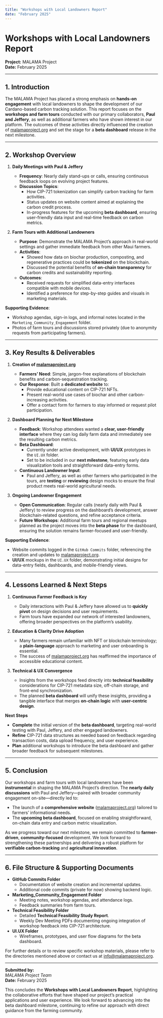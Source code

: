 ```yaml
---
title: "Workshops with Local Landowners Report"
date: "February 2025"
---
```


# Workshops with Local Landowners Report

**Project:** MALAMA Project  
**Date:** February 2025  

---

## 1. Introduction

The MALAMA Project has placed a strong emphasis on **hands-on engagement** with local landowners to shape the development of our Cardano-based carbon tracking solution. This report focuses on the **workshops and farm tours** conducted with our primary collaborators, **Paul and Jeffery**, as well as additional farmers who have shown interest in our platform. The outcomes of these activities directly influenced the creation of [malamaproject.org](https://www.malamaproject.org/) and set the stage for a **beta dashboard** release in the next milestone.

---

## 2. Workshop Overview

1. **Daily Meetings with Paul & Jeffery**  
   - **Frequency**: Nearly daily stand-ups or calls, ensuring continuous feedback loops on evolving project features.  
   - **Discussion Topics**:  
     - How CIP-721 tokenization can simplify carbon tracking for farm activities.  
     - Status updates on website content aimed at explaining the carbon credit process.  
     - In-progress features for the upcoming **beta dashboard**, ensuring user-friendly data input and real-time feedback on carbon metrics.

2. **Farm Tours with Additional Landowners**  
   - **Purpose**: Demonstrate the MALAMA Project’s approach in real-world settings and gather immediate feedback from other Maui farmers.  
   - **Activities**:  
     - Showed how data on biochar production, composting, and regenerative practices could be **tokenized** on the blockchain.  
     - Discussed the potential benefits of **on-chain transparency** for carbon credits and sustainability reporting.  
   - **Outcomes**:  
     - Received requests for simplified data-entry interfaces compatible with mobile devices.  
     - Identified a preference for step-by-step guides and visuals in marketing materials.

**Supporting Evidence**:  
- Workshop agendas, sign-in logs, and informal notes located in the `Marketing_Community_Engagement` folder.  
- Photos of farm tours and discussions stored privately (due to anonymity requests from participating farmers).  

---

## 3. Key Results & Deliverables

1. **Creation of [malamaproject.org](https://www.malamaproject.org/)**  
   - **Farmers’ Need**: Simple, jargon-free explanations of blockchain benefits and carbon-sequestration tracking.  
   - **Our Response**: Built a **dedicated website** to:  
     - Provide educational content on CIP-721 NFTs.  
     - Present real-world use cases of biochar and other carbon-increasing activities.  
     - Offer a contact form for farmers to stay informed or request pilot participation.  

2. **Dashboard Planning for Next Milestone**  
   - **Feedback**: Workshop attendees wanted a **clear, user-friendly interface** where they can log daily farm data and immediately see the resulting carbon metrics.  
   - **Beta Dashboard**:  
     - Currently under active development, with **UI/UX** prototypes in the `UI.UX` folder.  
     - Set to be included in our **next milestone**, featuring early data visualization tools and straightforward data-entry forms.  
   - **Continuous Landowner Input**:  
     - Paul and Jeffery, as well as other farmers who participated in the tours, are **testing** or **reviewing** design mocks to ensure the final product meets real-world agricultural needs.

3. **Ongoing Landowner Engagement**  
   - **Open Communication**: Regular calls (nearly daily with Paul & Jeffery) to review progress on the dashboard’s development, answer blockchain-related questions, and refine acceptance criteria.  
   - **Future Workshops**: Additional farm tours and regional meetups planned as the project moves into the **beta phase** for the dashboard, ensuring the solution remains farmer-focused and user-friendly.

**Supporting Evidence**:  
- Website commits logged in the `GitHub Commits` folder, referencing the creation and updates to [malamaproject.org](https://www.malamaproject.org/).  
- **UI/UX** mockups in the `UI.UX` folder, demonstrating initial designs for data-entry fields, dashboards, and mobile-friendly views.

---

## 4. Lessons Learned & Next Steps

1. **Continuous Farmer Feedback is Key**  
   - Daily interactions with Paul & Jeffery have allowed us to **quickly pivot** on design decisions and user requirements.  
   - Farm tours have expanded our network of interested landowners, offering broader perspectives on the platform’s usability.

2. **Education & Clarity Drive Adoption**  
   - Many farmers remain unfamiliar with NFT or blockchain terminology; a **plain-language** approach to marketing and user onboarding is essential.  
   - The success of [malamaproject.org](https://www.malamaproject.org/) has reaffirmed the importance of accessible educational content.

3. **Technical & UX Convergence**  
   - Insights from the workshops feed directly into **technical feasibility** considerations for CIP-721 metadata size, off-chain storage, and front-end synchronization.  
   - The planned **beta dashboard** will unify these insights, providing a tangible interface that merges **on-chain logic** with **user-centric design**.

**Next Steps**  
- **Complete** the initial version of the **beta dashboard**, targeting real-world testing with Paul, Jeffery, and other engaged landowners.  
- **Refine** CIP-721 data structures as needed based on feedback regarding transaction costs, data upload frequency, and user experience.  
- **Plan** additional workshops to introduce the beta dashboard and gather broader feedback for subsequent milestones.

---

## 5. Conclusion

Our workshops and farm tours with local landowners have been **instrumental** in shaping the MALAMA Project’s direction. The **nearly daily discussions** with Paul and Jeffery—paired with broader community engagement on-site—directly led to:

- The launch of a **comprehensive website** ([malamaproject.org](https://www.malamaproject.org/)) tailored to farmers’ informational needs.  
- The **upcoming beta dashboard**, focused on enabling straightforward, on-chain data entry and carbon metric visualization.  

As we progress toward our next milestone, we remain committed to **farmer-driven**, **community-focused** development. We look forward to strengthening these partnerships and delivering a robust platform for **verifiable carbon-tracking** and **agricultural innovation**.

---

## 6. File Structure & Supporting Documents

- **GitHub Commits Folder**  
  - Documentation of website creation and incremental updates.  
  - Additional code commits (private for now) showing backend logic.  
- **Marketing_Community_Engagement Folder**  
  - Meeting notes, workshop agendas, and attendance logs.  
  - Feedback summaries from farm tours.  
- **Technical Feasibility Folder**  
  - Detailed **Technical Feasibility Study Report**.  
  - Weekly Dev Meeting PDFs documenting ongoing integration of workshop feedback into CIP-721 architecture.  
- **UI.UX Folder**  
  - Wireframes, prototypes, and user flow diagrams for the beta dashboard.  

For further details or to review specific workshop materials, please refer to the directories mentioned above or contact us at [info@malamaproject.org](mailto:info@malamaproject.org).

---

**Submitted by:**  
*MALAMA Project Team*  
**Date:** February 2025  

This concludes the **Workshops with Local Landowners Report**, highlighting the collaborative efforts that have shaped our project’s practical applications and user experience. We look forward to advancing into the beta dashboard milestone, continuing to refine our approach with direct guidance from the farming community.
